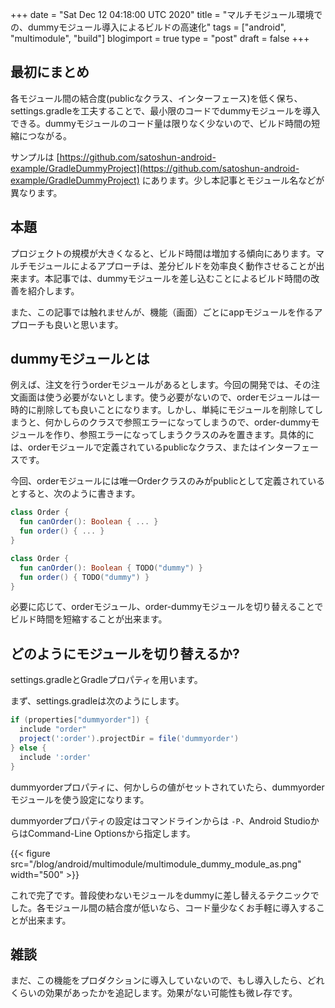 +++
date = "Sat Dec 12 04:18:00 UTC 2020"
title = "マルチモジュール環境での、dummyモジュール導入によるビルドの高速化"
tags = ["android", "multimodule", "build"]
blogimport = true
type = "post"
draft = false
+++

## 最初にまとめ

各モジュール間の結合度(publicなクラス、インターフェース)を低く保ち、settings.gradleを工夫することで、最小限のコードでdummyモジュールを導入できる。dummyモジュールのコード量は限りなく少ないので、ビルド時間の短縮につながる。

サンプルは [https://github.com/satoshun-android-example/GradleDummyProject](https://github.com/satoshun-android-example/GradleDummyProject) にあります。少し本記事とモジュール名などが異なります。

## 本題

プロジェクトの規模が大きくなると、ビルド時間は増加する傾向にあります。マルチモジュールによるアプローチは、差分ビルドを効率良く動作させることが出来ます。本記事では、dummyモジュールを差し込むことによるビルド時間の改善を紹介します。

また、この記事では触れませんが、機能（画面）ごとにappモジュールを作るアプローチも良いと思います。

## dummyモジュールとは

例えば、注文を行うorderモジュールがあるとします。今回の開発では、その注文画面は使う必要がないとします。使う必要がないので、orderモジュールは一時的に削除しても良いことになります。しかし、単純にモジュールを削除してしまうと、何かしらのクラスで参照エラーになってしまうので、order-dummyモジュールを作り、参照エラーになってしまうクラスのみを置きます。具体的には、orderモジュールで定義されているpublicなクラス、またはインターフェースです。

今回、orderモジュールには唯一Orderクラスのみがpublicとして定義されているとすると、次のように書きます。

```kotlin
class Order {
  fun canOrder(): Boolean { ... }
  fun order() { ... }
}
```

```kotlin
class Order {
  fun canOrder(): Boolean { TODO("dummy") }
  fun order() { TODO("dummy") }
}
```

必要に応じて、orderモジュール、order-dummyモジュールを切り替えることでビルド時間を短縮することが出来ます。

## どのようにモジュールを切り替えるか?

settings.gradleとGradleプロパティを用います。

まず、settings.gradleは次のようにします。

```groovy
if (properties["dummyorder"]) {
  include "order"
  project(':order').projectDir = file('dummyorder')
} else {
  include ':order'
}
```

dummyorderプロパティに、何かしらの値がセットされていたら、dummyorderモジュールを使う設定になります。

dummyorderプロパティの設定はコマンドラインからは `-P`、Android StudioからはCommand-Line Optionsから指定します。

{{< figure src="/blog/android/multimodule/multimodule_dummy_module_as.png" width="500" >}}

これで完了です。普段使わないモジュールをdummyに差し替えるテクニックでした。各モジュール間の結合度が低いなら、コード量少なくお手軽に導入することが出来ます。

## 雑談

まだ、この機能をプロダクションに導入していないので、もし導入したら、どれくらいの効果があったかを追記します。効果がない可能性も微レ存です。
